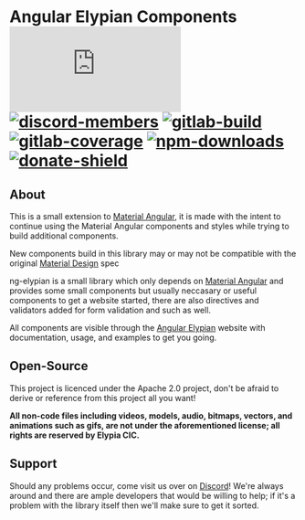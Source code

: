 # Angular Elypian Components [![matrix-members]][matrix] [![discord-members]][discord] [![gitlab-build]][gitlab] [![gitlab-coverage]][gitlab] [![npm-downloads]][npm] [![donate-shield]][elypia-donate]
## About
This is a small extension to [Material Angular], it is made with the intent to continue using
the Material Angular components and styles while trying to build additional components.  

New components build in this library may or may not be compatible with the original [Material Design] spec

ng-elypian is a small library which only depends on [Material Angular] and provides some
small components but usually neccasary or useful components to get a website started, there are also
directives and validators added for form validation and such as well.  

All components are visible through the [Angular Elypian] website with documentation,
usage, and examples to get you going.

## Open-Source
This project is licenced under the Apache 2.0 project, don't be afraid to derive or reference
from this project all you want!

**All non-code files including videos, models, audio, bitmaps, vectors, and 
animations such as gifs, are not under the aforementioned license; all rights
are reserved by Elypia CIC.** 

## Support
Should any problems occur, come visit us over on [Discord]! We're always around and
there are ample developers that would be willing to help; if it's a problem with the library
itself then we'll make sure to get it sorted.

[matrix]: https://matrix.to/#/+elypia:matrix.org "Matrix Invite"
[Discord]: https://discordapp.com/invite/hprGMaM "Discord Invite"
[gitlab]: https://gitlab.com/Elypia/ng-elypian/commits/master "Repository on GitLab"
[npm]: https://www.npmjs.com/package/@elypia/ng-elypian "Package on NPM"
[elypia-donate]: https://elypia.org/donate "Donate to Elypia"
[Material Angular]: https://github.com/angular/components "Material Angular on GitHub"
[Material Design]: https://material.io/design/ "Material Designs"
[Angular Elypian]: https://ng.elypia.org/ "ng-elypian"

[matrix-members]: https://img.shields.io/matrix/elypia-general:matrix.org?logo=matrix "Matrix Shield"
[discord-members]: https://discordapp.com/api/guilds/184657525990359041/widget.png "Discord Shield"
[gitlab-build]: https://gitlab.com/Elypia/ng-elypian/badges/master/pipeline.svg "GitLab Build Shield"
[gitlab-coverage]: https://gitlab.com/Elypia/ng-elypian/badges/master/coverage.svg "GitLab Coverage Shield"
[npm-downloads]: https://img.shields.io/npm/dt/@elypia/ng-elypian.svg "NPM Downloads"
[donate-shield]: https://img.shields.io/badge/Elypia-Donate-blueviolet "Donate Shield"
